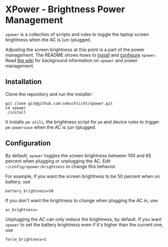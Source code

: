 # XPower - Brightness Power Management

`xpower` is a collection of scripts and rules to toggle the laptop screen brightness when the AC is (un-)plugged.

Adjusting the screen brightness at this point is a part of the power management.
The README shows hows to [install](#installation) and [configure](#configuration) `xpower`.
Read [the wiki](https://github.com/sebschlicht/xpower/wiki) for background information on `xpower` and power management.

## Installation

Clone the repository and run the installer:

    git clone git@github.com:sebschlicht/xpower.git
    cd xpower
    ./install

It installs `pm-utils`, the brightness script for `pm` and device rules to trigger `pm-powersave` when the AC is (un-)plugged.

## Configuration

By default, `xpower` toggles the screen brightness between 100 and 65 percent when plugging or unplugging the AC.
Edit `~/config/xpower/brightness` to change this behavior.

For example, if you want the screen brightness to be 50 percent when on battery, use

    battery_brightness=50

If you don't want the brightness to change when plugging the AC in, use

    ac_brightness=

Unplugging the AC can only reduce the brightness, by default.
If you want `xpower` to set the battery brightness even if it's higher than the current one, use

    force_brightness=1


